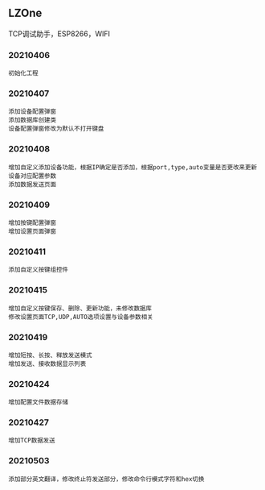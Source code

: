 ## LZOne

TCP调试助手，ESP8266，WIFI

### 20210406

    初始化工程

### 20210407

    添加设备配置弹窗
    添加数据库创建类
    设备配置弹窗修改为默认不打开键盘

### 20210408

    增加自定义添加设备功能，根据IP确定是否添加，根据port,type,auto变量是否更改来更新设备对应配置参数
    添加数据发送页面

### 20210409

    增加按键配置弹窗
    增加设置页面弹窗

### 20210411

    添加自定义按键组控件
    
### 20210415
    
    增加自定义按键保存、删除、更新功能，未修改数据库
    修改设置页面TCP,UDP,AUTO选项设置与设备参数相关
    
### 20210419

    增加短按、长按、释放发送模式
    增加发送、接收数据显示列表
    
### 20210424

    增加配置文件数据存储
    
### 20210427

    增加TCP数据发送
    
### 20210503
    
    添加部分英文翻译，修改终止符发送部分，修改命令行模式字符和hex切换
